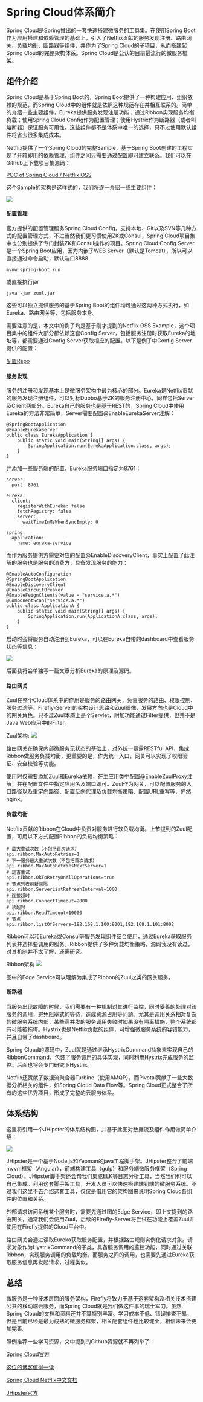 # Spring Cloud体系简介

Spring Cloud是Spring推出的一套快速搭建微服务的工具集。在使用Spring Boot作为应用搭建和依赖管理的基础上，引入了Netflix贡献的服务发现注册、路由网关、负载均衡、断路器等组件，并作为了Spring Cloud的子项目，从而搭建起Spring Cloud的完整架构体系。Spring Cloud是公认的目前最流行的微服务框架。

## 组件介绍

Spring Cloud是基于Spring Boot的，Spring Boot提供了一种构建应用、组织依赖的规范，而Spring Cloud中的组件就是依照这种规范存在并相互联系的。简单的介绍一些主要组件，Eureka提供服务发现注册功能；通过Ribbon实现服务均衡负载；使用Spring Cloud Config作为配置管理；使用Hystrix作为断路器（或者叫熔断器）保证服务可用性。这些组件都不是体系中唯一的选择，只不过使用默认组件将省去很多集成成本。

Netflix提供了一个Spring Cloud的完整Sample，基于Spring Boot创建的工程实现了开箱即用的依赖管理，组件之间只需要通过配置即可建立联系。我们可以在Github上下载项目集源码：

[POC of Spring Cloud / Netflix OSS](https://github.com/Oreste-Luci/netflix-oss-example)

这个Sample的架构是这样式的，我们将逐一介绍一些主要组件：

![](https://github.com/gulfer/gulfer.github.io/blob/master/pic/netflix-oss-example.png)

#### 配置管理

官方提供的配置管理服务Spring Cloud Config，支持本地、Git以及SVN等几种方式的配置管理方式，不过当然我们更习惯使用ZK或Consul，Spring Cloud项目集中也分别提供了专门封装ZK和Consul操作的项目。Spring Cloud Config Server是一个Spring Boot应用，因为内嵌了WEB Server（默认是Tomcat），所以可以直接通过命令启动，默认端口8888：

```
mvnw spring-boot:run

```
或直接执行jar

```
java -jar zuul.jar
```
这些可以独立提供服务的基于Spring Boot的组件均可通过这两种方式执行，如Eureka、路由网关等，包括服务本身。

需要注意的是，本文中的例子均是基于刚才提到的Netflix OSS Example，这个项目集中的组件大部分都依赖这套Config Server，包括服务注册时获取Eureka的地址等，都需要通过Config Server获取相应的配置。以下是例子中Config Server提供的配置：

[配置Repo](https://github.com/Oreste-Luci/netflix-oss-example-config-repo)

#### 服务发现

服务的注册和发现基本上是微服务架构中最为核心的部分。Eureka是Netflix贡献的服务发现注册组件，可以对标Dubbo基于ZK的服务注册中心，同样包括Server及Client两部分。Eureka自己的服务也是基于REST的，Spring Cloud中使用Eureka的方法非常简单，Server需要配置@EnableEurekaServer注解：

```
@SpringBootApplication
@EnableEurekaServer
public class EurekaApplication {
    public static void main(String[] args) {
        SpringApplication.run(EurekaApplication.class, args);
    }
}
```
并添加一些服务端的配置，Eureka服务端口指定为8761：

```
server:
  port: 8761

eureka:
  client:
    registerWithEureka: false
    fetchRegistry: false
    server:
      waitTimeInMsWhenSyncEmpty: 0
      
spring:
  application:
    name: eureka-service
```
而作为服务提供方需要对应的配置@EnableDiscoveryClient，事实上配置了此注解的服务也是服务的消费方，具备发现服务的能力：

```
@EnableAutoConfiguration
@SpringBootApplication
@EnableDiscoveryClient
@EnableCircuitBreaker
@EnableFeignClients(value = "service.a.*")
@ComponentScan("service.a.*")
public class ApplicationA {
    public static void main(String[] args) {
        SpringApplication.run(ApplicationA.class, args);
    }
}
```
启动时会将服务自动注册到Eureka，可以在Eureka自带的dashboard中查看服务状态等信息：

![](https://github.com/gulfer/gulfer.github.io/blob/master/pic/ScreenShot_eureka.png)

后面我将会单独写一篇文章分析Eureka的原理及源码。

#### 路由网关

Zuul在整个Cloud体系中的作用是服务的路由网关，负责服务的路由、权限控制、服务过滤等。Firefly-Server的架构设计思路和Zuul很像，发展方向也是Cloud中的网关角色。只不过Zuul本质上是个Servlet，附加功能通过Filter提供，但并不是Java Web应用中的Filter。

Zuul架构:
![](https://github.com/gulfer/gulfer.github.io/blob/master/pic/zuul.png)

路由网关在确保内部微服务无状态的基础上，对外统一暴露RESTful API，集成Ribbon做服务负载均衡，更重要的是，作为统一入口，网关可以实现了权限验证、安全校验等功能。

使用时仅需要添加Zuul和Eureka依赖，在主应用类中配置@EnableZuulProxy注解，并在配置文件中指定应用名及端口即可。Zuul作为网关，可以配置服务的入口路径以及重定向路径、配置反向代理及负载均衡策略、配置URL重写等，俨然nginx。

#### 负载均衡

Netflix贡献的Ribbon在Cloud中负责对服务进行软负载均衡。上节提到的Zuul配置，可用以下方式配置Ribbon的负载均衡策略：

```
# 最大重试次数（不包括首次请求）
api.ribbon.MaxAutoRetries=1
# 下一服务最大重试次数（不包括首次请求）
api.ribbon.MaxAutoRetriesNextServer=1
# 是否重试
api.ribbon.OkToRetryOnAllOperations=true
# 节点列表刷新间隔
api.ribbon.ServerListRefreshInterval=1000
# 连接超时
api.ribbon.ConnectTimeout=2000
# 读超时
api.ribbon.ReadTimeout=10000
# 节点
api.ribbon.listOfServers=192.168.1.100:8001,192.168.1.101:8002
```
Ribbon可以和Eureka或Consul等服务发现组件结合使用，通过Eureka获取服务列表并选择要调用的服务。Ribbon提供了多种负载均衡策略，源码我没有读过，对其机制并不太了解，还需研究。

Ribbon架构
![](https://github.com/gulfer/gulfer.github.io/blob/master/pic/ribbon.png)

图中的Edge Service可以理解为集成了Ribbon的Zuul之类的网关服务。

#### 断路器

当服务出现故障的时候，我们需要有一种机制对其进行监控，同时妥善的处理对该服务的调用，避免阻塞式的等待，造成资源占用等问题。尤其是调用关系相对复杂的微服务系统内部，某些高并发的服务调用失败时如果没有隔离措施，整个系统都有可能被拖垮。Hystrix也是Netflix贡献的组件，可增强微服务系统的容错能力，并且自带了dashboard。

Spring Cloud的源码中，Zuul就是通过继承HystrixCommand抽象来实现自己的RibbonCommand，包装了服务调用的具体实现，同时利用Hystrix完成服务的监控。后面也将会专门研究下Hystrix。

Netflix还贡献了数据流聚合器Turbine（使用AMQP），而Pivotal贡献了一些大数据分析相关的组件，如Spring Cloud Data Flow等。Spring Cloud正式整合了所有的这些优秀项目，形成了完整的云服务体系。

## 体系结构

这里将引用一个JHipster的体系结构图，并基于此图对数据流及组件作用做简单介绍：

![](https://github.com/gulfer/gulfer.github.io/blob/master/pic/cloud.png)

JHipster是一个基于Node.js和Yeoman的java工程脚手架。JHipster整合了前端mvvm框架（Angular），前端构建工具（gulp）和服务端微服务框架（Spring Cloud）。JHipster脚手架还会帮我们集成ELK等日志分析工具，当然我们也可以自己集成。利用这套脚手架工具，开发人员可以快速搭建端到端的微服务系统。不过我们这里不去介绍这套工具，仅仅是借用它的架构图来说明Spring Cloud各组件的位置和关系。

外部请求访问系统某个服务时，需要先通过图的Edge Service，即上文提到的路由网关，通常我们会使用Zuul，后续的Firefly-Server将尝试在功能上覆盖Zuul并使用在Firefly提供的Cloud平台中。

路由网关会通过读取Eureka获取服务配置，并根据路由规则实例化请求对象。请求对象作为HystrixCommand的子类，具备服务调用的监控功能，同时通过关联Ribbon，实现服务调用的负载均衡。而服务之间的调用，也需要先通过Eureka获取服务信息再发起请求，过程类似。

## 总结

微服务是一种技术层面的服务架构，Firefly将致力于基于这套架构及相关技术搭建公共的移动端云服务，而Spring Cloud就是我们做这件事的瑞士军刀。虽然Spring Cloud的文档和资料还并不算特别丰富、学习成本不低、错误排查不易，但是目前已经是最为成熟的微服务框架，相关配套组件也比较健全，相信未来会更加完善。

照例推荐一些学习资源，文中提到的Github资源就不再列举了：

[Spring Cloud官方](http://projects.spring.io/spring-cloud/spring-cloud.html)
    
[这位的博客值得一读](http://blog.didispace.com/)

[Spring Cloud Netflix中文文档](http://www.xyuu.cn/spring-cloud-netflix-zhcn.html)

[JHipster官方](https://jhipster.github.io/)


